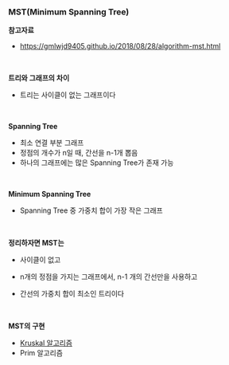 ### MST(Minimum Spanning Tree)

**참고자료**

- https://gmlwjd9405.github.io/2018/08/28/algorithm-mst.html

<br>

**트리와 그래프의 차이**

- 트리는 사이클이 없는 그래프이다

<br>

**Spanning Tree**

- 최소 연결 부분 그래프
- 정점의 개수가 n일 때, 간선을 n-1개 뽑음
- 하나의 그래프에는 많은 Spanning Tree가 존재 가능

<br>

**Minimum Spanning Tree**

- Spanning Tree 중 가중치 합이 가장 작은 그래프

<br>

**정리하자면 MST는**

- 사이클이 없고
- n개의 정점을 가지는 그래프에서, n-1 개의 간선만을 사용하고

- 간선의 가중치 합이 최소인 트리이다

<br>

**MST의 구현**

- [Kruskal 알고리즘](./Kruskal_알고리즘.md)
- Prim 알고리즘

